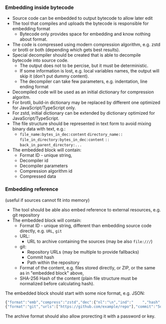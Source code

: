 
### Embedding inside bytecode

* Source code can be embedded to output bytecode to allow later edit
* The tool that compiles and uploads the bytecode is responsible for embedding format
  * Bytecode only provides space for embedding and know nothing about format.
* The code is compressed using modern compression algorithm, e.g. zstd or brotli or both (depending which gets best results).
* Special decompiler should be created that is able to decompile bytecode into source code.
  * The output does not to be percise, but it must be deterministic.
  * If some information is lost, e.g. local variables names, the output will skip it (don't put dummy content).
  * The decompiler can take few parameters, e.g. indentation, line ending format
* Decompiled code will be used as an initial dictionary for compression algoritm.
* For brotli, build-in dictionary may be replaced by different one optimized for JavaScript/TypeScript only.
* For zstd, initial dictionary can be extended by dictionary optimized for JavaScript/TypeScript.
* The file structure should be represented in text form to avoid mixing binary data with text, e.g.:
  * `file_name:bytes_in_dec:content` `directory_name::` `file_in_directory:bytes_in_dec:content` `::` `back_in_parent_directory:...`
* The embedded block will contain:
  * Format ID - unique string,
  * Decompiler id
  * Decompiler parameters
  * Compression algorithm id
  * Compressed data

### Embedding reference

(useful if sources cannot fit into memory)

* The tool should be able also embed reference to external resources, e.g. git repository
* The embedded block will contain:
  * Format ID - unique string, different than embedding source code directly, e.g. `URL`, `git`
  * URL:
    * URL to archive containing the sources (may be also `file:///`)
  * git:
    * Repository URLs (may be multiple to provide fallbacks)
    * Commit hash
    * Path within the repository
  * Format of the content, e.g. files stored directly, or ZIP, or the same as in "embedded block" above,
  * SHA-256 Hash of the content (plain file structure must be normalized before calculating hash).

The embedded block should start with some nice format, e.g. JSON:
```javascript
{"format":"emb","compress":"zstd","dec":{"nl":"\n","ind":"    ","hash":"185637af796dbac95c7cc467d11f61cff986b6a2"}}\0...binary_data...
{"format":"git","urls":["https://github.com/example/repo"],"commit":"5d4f0533290ae8472a6330a9fb781c3d1de51b16","hash":"185637af796dbac95c7cc467d11f61cff986b6a2"}
```
The archive format should also allow prorecting it with a password or key.

